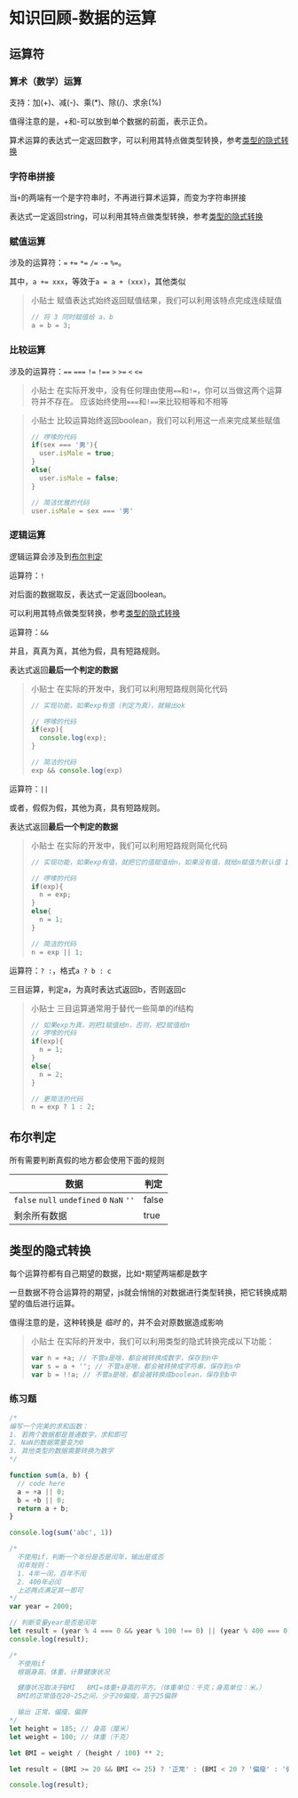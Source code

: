 # 知识回顾-数据的运算

## 运算符

### 算术（数学）运算

支持：加(+)、减(-)、乘(*)、除(/)、求余(%)

值得注意的是，+和-可以放到单个数据的前面，表示正负。

算术运算的表达式一定返回数字，可以利用其特点做类型转换，参考[类型的隐式转换](#类型的隐式转换)

### 字符串拼接

当`+`的两端有一个是字符串时，不再进行算术运算，而变为字符串拼接

表达式一定返回string，可以利用其特点做类型转换，参考[类型的隐式转换](#类型的隐式转换)

### 赋值运算

涉及的运算符：`=` `+=` `*=` `/=` `-=` `%=`。

其中，`a += xxx`，等效于`a = a + (xxx)`，其他类似

> 小贴士
> 赋值表达式始终返回赋值结果，我们可以利用该特点完成连续赋值
> ```js
> // 将 3 同时赋值给 a、b
> a = b = 3;
> ```

### 比较运算

涉及的运算符：`==` `===` `!=` `!==` `>` `>=` `<` `<=`

> 小贴士
> 在实际开发中，没有任何理由使用`==`和`!=`，你可以当做这两个运算符并不存在。
> 应该始终使用`===`和`!==`来比较相等和不相等

> 小贴士
> 比较运算始终返回boolean，我们可以利用这一点来完成某些赋值
> ```js
> // 啰嗦的代码
> if(sex === '男'){
>   user.isMale = true;
> }
> else{
>   user.isMale = false;
> }
> 
> // 简洁优雅的代码
> user.isMale = sex === '男'
> ```

### 逻辑运算

逻辑运算会涉及到[布尔判定](#布尔判定)

运算符：`!`

对后面的数据取反，表达式一定返回boolean。

可以利用其特点做类型转换，参考[类型的隐式转换](#类型的隐式转换)

运算符：`&&`

并且，真真为真，其他为假，具有短路规则。

表达式返回**最后一个判定的数据**

> 小贴士
> 在实际的开发中，我们可以利用短路规则简化代码
> ```js
> // 实现功能，如果exp有值（判定为真），就输出ok
> 
> // 啰嗦的代码
> if(exp){
>   console.log(exp);
> }
> 
> // 简洁的代码
> exp && console.log(exp)
> ```

运算符：`||`

或者，假假为假，其他为真，具有短路规则。

表达式返回**最后一个判定的数据**

> 小贴士
> 在实际的开发中，我们可以利用短路规则简化代码
> ```js
> // 实现功能，如果exp有值，就把它的值赋值给n，如果没有值，就给n赋值为默认值 1
> 
> // 啰嗦的代码
> if(exp){
>   n = exp;
> }
> else{
>   n = 1;
> }
> 
> // 简洁的代码
> n = exp || 1;
> ```

运算符：`? :`，格式`a ? b : c`

三目运算，判定a，为真时表达式返回b，否则返回c

> 小贴士
> 三目运算通常用于替代一些简单的if结构
> ```js
> // 如果exp为真，则把1赋值给n，否则，把2赋值给n
> // 啰嗦的代码
> if(exp){
>   n = 1;
> }
> else{
>   n = 2;
> }
> 
> // 更简洁的代码
> n = exp ? 1 : 2;
> ```


## 布尔判定

所有需要判断真假的地方都会使用下面的规则

| 数据 | 判定  |
|------|-------|
|`false` `null` `undefined` `0` `NaN` `''`| false |
|剩余所有数据| true |

## 类型的隐式转换

每个运算符都有自己期望的数据，比如`*`期望两端都是数字

一旦数据不符合运算符的期望，js就会悄悄的对数据进行类型转换，把它转换成期望的值后进行运算。

值得注意的是，这种转换是 _临时_ 的，并不会对原数据造成影响

> 小贴士
> 在实际的开发中，我们可以利用类型的隐式转换完成以下功能：
> ```js
> var n = +a; // 不管a是啥，都会被转换成数字，保存到n中
> var s = a + ''; // 不管a是啥，都会被转换成字符串，保存到s中
> var b = !!a; // 不管a是啥，都会被转换成boolean，保存到b中
> ```


### 练习题

```js
/* 
编写一个完美的求和函数：
1. 若两个数据都是普通数字，求和即可
2. NaN的数据需要变为0
3. 其他类型的数据需要转换为数字
*/

function sum(a, b) {
  // code here
  a = +a || 0;
  b = +b || 0;
  return a + b;
}

console.log(sum('abc', 1))
```

```js
/* 
  不使用if，判断一个年份是否是闰年，输出是或否
  闰年规则：
  1. 4年一闰，百年不闰
  2. 400年必闰
  上述两点满足其一即可
*/
var year = 2000;

// 判断变量year是否是闰年
let result = (year % 4 === 0 && year % 100 !== 0) || (year % 400 === 0) ? '是' : '否';
console.log(result);
```

```js
/* 
  不使用if
  根据身高、体重，计算健康状况

  健康状况取决于BMI   BMI=体重÷身高的平方。（体重单位：千克；身高单位：米。）
  BMI的正常值在20~25之间，少于20偏瘦，高于25偏胖

  输出 正常、偏瘦、偏胖
*/
let height = 185; // 身高（厘米）
let weight = 100; // 体重（千克）

let BMI = weight / (height / 100) ** 2;

let result = (BMI >= 20 && BMI <= 25) ? '正常' : (BMI < 20 ? '偏瘦' : '偏胖')

console.log(result);

```